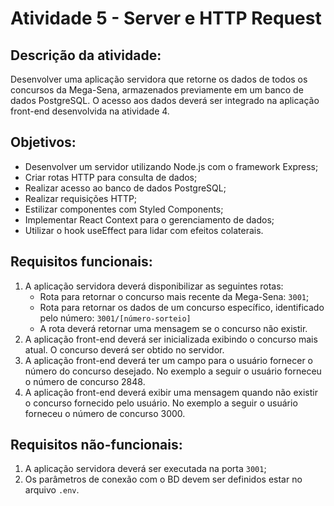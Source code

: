 # Atividade 5 - Server e HTTP Request

## Descrição da atividade:
Desenvolver uma aplicação servidora que retorne os dados de todos os concursos da Mega-Sena, armazenados
previamente em um banco de dados PostgreSQL. O acesso aos dados deverá ser integrado na aplicação front-end
desenvolvida na atividade 4.

## Objetivos:
- Desenvolver um servidor utilizando Node.js com o framework Express;
- Criar rotas HTTP para consulta de dados;
- Realizar acesso ao banco de dados PostgreSQL;
- Realizar requisições HTTP;
- Estilizar componentes com Styled Components;
- Implementar React Context para o gerenciamento de dados;
- Utilizar o hook useEffect para lidar com efeitos colaterais.

## Requisitos funcionais:
1. A aplicação servidora deverá disponibilizar as seguintes rotas:
   - Rota para retornar o concurso mais recente da Mega-Sena: `3001`;
   - Rota para retornar os dados de um concurso específico, identificado pelo número: `3001/[número-sorteio]`
   - A rota deverá retornar uma mensagem se o concurso não existir.
2. A aplicação front-end deverá ser inicializada exibindo o concurso mais atual. O concurso deverá ser obtido no servidor.
3. A aplicação front-end deverá ter um campo para o usuário fornecer o número do concurso desejado. No exemplo a seguir o usuário forneceu o número de concurso 2848.
4. A aplicação front-end deverá exibir uma mensagem quando não existir o concurso fornecido pelo usuário. No exemplo a seguir o usuário forneceu o número de concurso 3000.

## Requisitos não-funcionais:
1. A aplicação servidora deverá ser executada na porta `3001`;
2. Os parâmetros de conexão com o BD devem ser definidos estar no arquivo `.env`.
